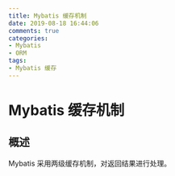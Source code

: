 ```yaml
---
title: Mybatis 缓存机制
date: 2019-08-18 16:44:06
comments: true
categories:
- Mybatis
- ORM
tags:
- Mybatis 缓存
---
```


# Mybatis 缓存机制

## 概述
Mybatis 采用两级缓存机制，对返回结果进行处理。

<!-- more -->
